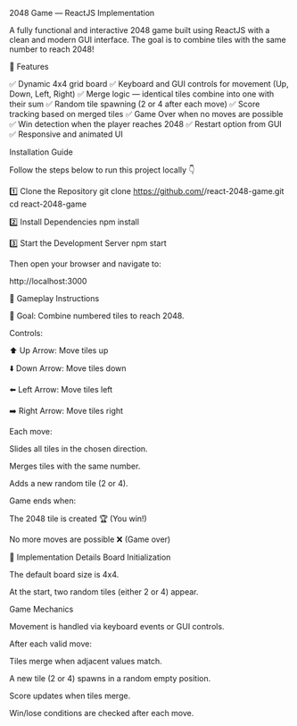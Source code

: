2048 Game — ReactJS Implementation

A fully functional and interactive 2048 game built using ReactJS with a clean and modern GUI interface.
The goal is to combine tiles with the same number to reach 2048!


🧩 Features

✅ Dynamic 4x4 grid board
✅ Keyboard and GUI controls for movement (Up, Down, Left, Right)
✅ Merge logic — identical tiles combine into one with their sum
✅ Random tile spawning (2 or 4 after each move)
✅ Score tracking based on merged tiles
✅ Game Over when no moves are possible
✅ Win detection when the player reaches 2048
✅ Restart option from GUI
✅ Responsive and animated UI

Installation Guide

Follow the steps below to run this project locally 👇

1️⃣ Clone the Repository
git clone https://github.com/<your-username>/react-2048-game.git
cd react-2048-game

2️⃣ Install Dependencies
npm install

3️⃣ Start the Development Server
npm start


Then open your browser and navigate to:

http://localhost:3000

🧠 Gameplay Instructions

🎯 Goal: Combine numbered tiles to reach 2048.

Controls:

⬆️ Up Arrow: Move tiles up

⬇️ Down Arrow: Move tiles down

⬅️ Left Arrow: Move tiles left

➡️ Right Arrow: Move tiles right

Each move:

Slides all tiles in the chosen direction.

Merges tiles with the same number.

Adds a new random tile (2 or 4).

Game ends when:

The 2048 tile is created 🏆 (You win!)

No more moves are possible ❌ (Game over)

🧩 Implementation Details
Board Initialization

The default board size is 4x4.

At the start, two random tiles (either 2 or 4) appear.

Game Mechanics

Movement is handled via keyboard events or GUI controls.

After each valid move:

Tiles merge when adjacent values match.

A new tile (2 or 4) spawns in a random empty position.

Score updates when tiles merge.

Win/lose conditions are checked after each move.




